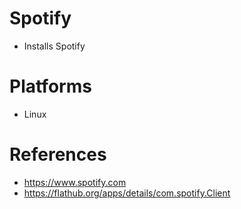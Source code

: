# Spotify

- Installs Spotify

# Platforms

- Linux

# References

- https://www.spotify.com
- https://flathub.org/apps/details/com.spotify.Client
